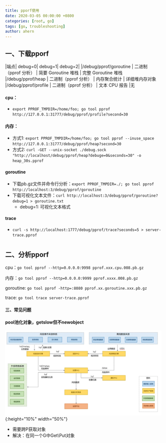 ```yaml
---
title: pporf使用
date: 2020-03-05 00:00:00 +0800
categories: [root, go]
tags: [go, troubleshooting]
author: ahern
---
```


## 一、下载pporf

|端点| debug=0| debug=1| debug=2|
|/debug/pprof/goroutine | 二进制（pprof 分析） | 简要 Goroutine 堆栈 | 完整 Goroutine 堆栈
|/debug/pprof/heap | 二进制（pprof 分析） | 内存聚合统计 | 详细堆内存对象
|/debug/pprof/profile | 二进制（pprof 分析） | 文本 CPU 报告 |无



#### cpu：

- `export PPROF_TMPDIR=/home/foo; go tool pprof http://127.0.0.1:31777/debug/pprof/profile?second=30`



#### 内存：

- 方式1: `export PPROF_TMPDIR=/home/foo; go tool pprof --inuse_space http://127.0.0.1:31777/debug/pprof/heap?second=30`
- 方式2: `curl -GET --unix-socket ./debug.sock "http://localhost/debug/pprof/heap?debuge=0&seconds=30" -o heap_30s.pprof`

#### goroutine

- 下载pb.gz文件并命令行分析：`export PPROF_TMPDIR=./; go tool pprof http://localhost:3/debug/pprof/goroutine`
- 下载可视化文本文件：`curl http://localhost:3/debug/pprof/goroutine?debug=1 > goroutine.txt`
  - debug=1: 可视化文本格式

#### trace

-  `curl -s http://localhost:1777/debug/pprof/trace?seconds=5 > server-trace.pprof`

# 

## 二、分析pporf

cpu：`go tool pprof --http=0.0.0.0:9998 pprof.xxx.cpu.008.pb.gz`

内存：`go tool pprof --http=0.0.0.0:9999 pprof.xxxx.008.pb.gz`

goroutine: `go tool pprof -http=:8080 pprof.xx.goroutine.xxx.pb.gz`

trace: `go tool trace server-trace.pprof`

#### 三、常见问题

#### pool池化对象，getslow但不newobject

![img.png](./assets/images/img_12.png){:height="10%" width="50%"}

- 需要跨P获取对象
- 解决：在同一个G中Get\Put对象
